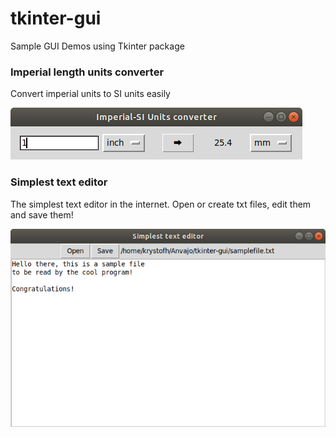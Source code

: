 # tkinter-gui
Sample GUI Demos using Tkinter package

### Imperial length units converter
Convert imperial units to SI units easily

![converter](https://github.com/krystofh/tkinter-gui/blob/main/converter.png "Units converter")

### Simplest text editor
The simplest text editor in the internet. Open or create txt files, edit them and save them! 

![editor](https://github.com/krystofh/tkinter-gui/blob/main/editor.png "Simplest text editor")

